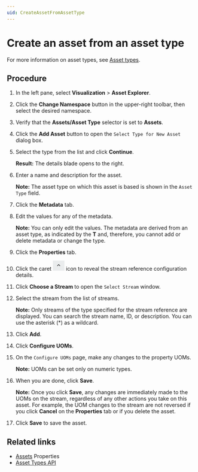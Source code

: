 ```yaml
---
uid: CreateAssetFromAssetType
---
```


# Create an asset from an asset type

For more information on asset types, see [Asset types](xref:AssetTypes).

## Procedure

1. In the left pane, select **Visualization** > **Asset Explorer**.

1. Click the **Change Namespace** button in the upper-right toolbar, then select the desired namespace.

1. Verify that the **Assets/Asset Type** selector is set to **Assets**.

1. Click the **Add Asset** button to open the `Select Type for New Asset` dialog box. 

1. Select the type from the list and click **Continue**.
   
   **Result:** The details blade opens to the right.

1. Enter a name and description for the asset.

    **Note:** The asset type on which this asset is based is shown in the `Asset Type` field.

1. Click the **Metadata** tab. 

1. Edit the values for any of the metadata.

    **Note:** You can only edit the values. The metadata are derived from an asset type, as indicated by the **T** and, therefore, you cannot add or delete metadata or change the type.

1. Click the **Properties** tab.

1. Click the caret ![](images/caret.png) icon to reveal the stream reference configuration details. 

1. Click **Choose a Stream** to open the `Select Stream` window.

1. Select the stream from the list of streams.

     **Note:** Only streams of the type specified for the stream reference are displayed. You can search the stream name, ID, or description. You can use the asterisk (*) as a wildcard.

1. Click **Add**.

1. Click **Configure UOMs**. 

1. On the `Configure UOMs` page, make any changes to the property UOMs.

    **Note:** UOMs can be set only on numeric types.

1. When you are done, click **Save**.

     **Note:** Once you click **Save**, any changes are immediately made to the UOMs on the stream, regardless of any other actions you take on this asset. For example, the UOM changes to the stream are not reversed if you click **Cancel** on the **Properties** tab or if you delete the asset.

1. Click **Save** to save the asset.

## Related links

- [Assets](xref:AssetsProperties) Properties
- [Asset Types API](xref:AssetTypesAPI)
